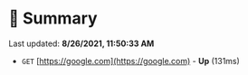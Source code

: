 # 📖 Summary
Last updated: **8/26/2021, 11:50:33 AM**

- `GET` [https://google.com](https://google.com) - **Up** (131ms)
